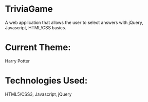 # TriviaGame

A web application that allows the user to select answers with jQuery, Javascript, HTML/CSS basics.

# Current Theme:

Harry Potter 

# Technologies Used:
HTML5/CSS3,
Javascript,
jQuery
